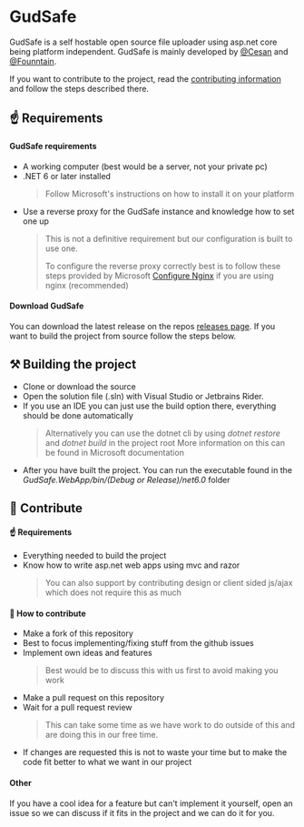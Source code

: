 # GudSafe

GudSafe is a self hostable open source file uploader using asp.net core being platform independent. GudSafe is mainly developed by [@Cesan](https://github.com/Cesan) and [@Founntain](https://github.com/Founntain).

If you want to contribute to the project, read the [contributing information](#-contribute) and follow the steps described there.

## ☝️ Requirements

#### GudSafe requirements

- A working computer (best would be a server, not your private pc)
- .NET 6 or later installed
	> Follow Microsoft's instructions on how to install it on your platform
- Use a reverse proxy for the GudSafe instance and knowledge how to set one up
	> This is not a definitive requirement but our configuration is built to use one.
	> 
	> To configure the reverse proxy correctly best is to follow these steps provided by Microsoft [Configure Nginx](https://learn.microsoft.com/en-us/aspnet/core/host-and-deploy/linux-nginx?view=aspnetcore-6.0#configure-nginx) if you are using nginx (recommended)

#### Download GudSafe
You can download the latest release on the repos [releases page](https://github.com/Founntain/gudsafe/releases). If you want to build the project from source follow the steps below.

## ⚒️ Building the project
- Clone or download the source
- Open the solution file (.sln) with Visual Studio or Jetbrains Rider.
- If you use an IDE you can just use the build option there, everything should be done automatically
	> Alternatively you can use the dotnet cli by using *dotnet restore* and *dotnet build* in the project root
	> More information on this can be found in Microsoft documentation
- After you have built the project. You can run the executable found in the *GudSafe.WebApp/bin/(Debug or Release)/net6.0* folder

## 👋 Contribute
#### ☝️ Requirements
- Everything needed to build the project
- Know how to write asp.net web apps using mvc and razor
	> You can also support by contributing design or client sided js/ajax which does not require this as much

#### 🚀 How to contribute
- Make a fork of this repository
- Best to focus implementing/fixing stuff from the github issues
- Implement own ideas and features
	> Best would be to discuss this with us first to avoid making you work 
- Make a pull request on this repository
- Wait for a pull request review
	> This can take some time as we have work to do outside of this and are doing this in our free time.
- If changes are requested this is not to waste your time but to make the code fit better to what we want in our project

#### Other
If you have a cool idea for a feature but can't implement it yourself, open an issue so we can discuss if it fits in the project and we can do it for you.
